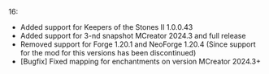 16:
- Added support for Keepers of the Stones II 1.0.0.43
- Added support for 3-nd snapshot MCreator 2024.3 and full release
- Removed support for Forge 1.20.1 and NeoForge 1.20.4 (Since support for the mod for this versions has been discontinued)
- [Bugfix] Fixed mapping for enchantments on version MCreator 2024.3+
